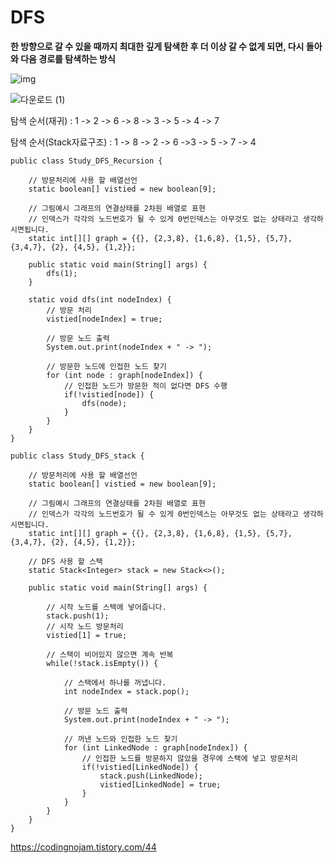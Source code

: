 # DFS

**한 방향으로 갈 수 있을 때까지 최대한 깊게 탐색한 후 더 이상 갈 수 없게 되면, 다시 돌아와 다음 경로를 탐색하는 방식**


![img](https://github.com/user-attachments/assets/1c0cc760-b68b-4f50-97e6-6cb002d3a719)

![다운로드 (1)](https://github.com/user-attachments/assets/d172780e-8614-453d-bb3e-926a637d3fb6)




탐색 순서(재귀) : 1 -> 2 -> 6 -> 8 -> 3 -> 5 -> 4 -> 7


탐색 순서(Stack자료구조) : 1 -> 8 -> 2 -> 6 ->3 -> 5 -> 7 -> 4

```
public class Study_DFS_Recursion {

    // 방문처리에 사용 할 배열선언
    static boolean[] vistied = new boolean[9];

    // 그림예시 그래프의 연결상태를 2차원 배열로 표현
    // 인덱스가 각각의 노드번호가 될 수 있게 0번인덱스는 아무것도 없는 상태라고 생각하시면됩니다.
    static int[][] graph = {{}, {2,3,8}, {1,6,8}, {1,5}, {5,7}, {3,4,7}, {2}, {4,5}, {1,2}};

    public static void main(String[] args) {
        dfs(1);
    }

    static void dfs(int nodeIndex) {
        // 방문 처리
        vistied[nodeIndex] = true;

        // 방문 노드 출력
        System.out.print(nodeIndex + " -> ");

        // 방문한 노드에 인접한 노드 찾기
        for (int node : graph[nodeIndex]) {
            // 인접한 노드가 방문한 적이 없다면 DFS 수행
            if(!vistied[node]) {
                dfs(node);
            }
        }
    }
}
```

```
public class Study_DFS_stack {

    // 방문처리에 사용 할 배열선언
    static boolean[] vistied = new boolean[9];

    // 그림예시 그래프의 연결상태를 2차원 배열로 표현
    // 인덱스가 각각의 노드번호가 될 수 있게 0번인덱스는 아무것도 없는 상태라고 생각하시면됩니다.
    static int[][] graph = {{}, {2,3,8}, {1,6,8}, {1,5}, {5,7}, {3,4,7}, {2}, {4,5}, {1,2}};

    // DFS 사용 할 스택
    static Stack<Integer> stack = new Stack<>();

    public static void main(String[] args) {

        // 시작 노드를 스택에 넣어줍니다.
        stack.push(1);
        // 시작 노드 방문처리
        vistied[1] = true;

        // 스택이 비어있지 않으면 계속 반복
        while(!stack.isEmpty()) {

            // 스택에서 하나를 꺼냅니다.
            int nodeIndex = stack.pop();

            // 방문 노드 출력
            System.out.print(nodeIndex + " -> ");

            // 꺼낸 노드와 인접한 노드 찾기
            for (int LinkedNode : graph[nodeIndex]) {
                // 인접한 노드를 방문하지 않았을 경우에 스택에 넣고 방문처리
                if(!vistied[LinkedNode]) {
                    stack.push(LinkedNode);
                    vistied[LinkedNode] = true;
                }
            }
        }
    }
}
```
https://codingnojam.tistory.com/44
